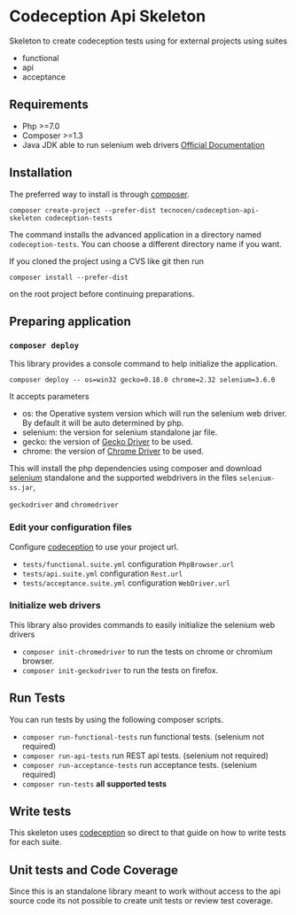 Codeception Api Skeleton
========================

Skeleton to create codeception tests using for external projects using suites

- functional
- api
- acceptance

Requirements
------------

- Php >=7.0
- Composer >=1.3
- Java JDK able to run selenium web drivers
  [Official Documentation](http://www.seleniumhq.org/docs/03_webdriver.jsp#php)

Installation
------------

The preferred way to install is through [composer].

`composer create-project --prefer-dist tecnocen/codeception-api-skeleton codeception-tests`

The command installs the advanced application in a directory named
`codeception-tests`. You can choose a different directory name if you want.

If you cloned the project using a CVS like git then run

`composer install --prefer-dist`

on the root project before continuing preparations.

Preparing application
---------------------

### `composer deploy`

This library provides a console command to help initialize the application.

`composer deploy -- os=win32 gecko=0.18.0 chrome=2.32 selenium=3.6.0`

It accepts parameters

- os: the Operative system version which will run the selenium web driver.
  By default it will be auto determined by php.
- selenium: the version for selenium standalone jar file.
- gecko: the version of [Gecko Driver] to be used.
- chrome: the version of [Chrome Driver] to be used.

This will install the php dependencies using composer and download [selenium]
standalone and the supported webdrivers in the files `selenium-ss.jar`,

`geckodriver` and `chromedriver`

### Edit your configuration files

Configure [codeception] to use your project url.

   - `tests/functional.suite.yml` configuration `PhpBrowser.url`
   - `tests/api.suite.yml` configuration `Rest.url`
   - `tests/acceptance.suite.yml` configuration `WebDriver.url`

### Initialize web drivers

This library also provides commands to easily initialize the selenium web
drivers

- `composer init-chromedriver` to run the tests on chrome or chromium browser.
- `composer init-geckodriver` to run the tests on firefox.

Run Tests
---------

You can run tests by using the following composer scripts.

- `composer run-functional-tests` run functional tests. (selenium not required)
- `composer run-api-tests` run REST api tests. (selenium not required)
- `composer run-acceptance-tests` run acceptance tests. (selenium required)
- `composer run-tests` **all supported tests**

Write tests
-----------

This skeleton uses [codeception] so direct to that guide on how to write tests
for each suite.

Unit tests and Code Coverage
----------------------------

Since this is an standalone library meant to work without access to the api
source code its not possible to create unit tests or review test coverage.

[codeception]: http://codeception.com/
[composer]: https://getcomposer.org/download/
[selenium]: http://www.seleniumhq.org/download/
[Chrome Driver]: https://sites.google.com/a/chromium.org/chromedriver/
[Gecko Driver]: https://github.com/mozilla/geckodriver/
